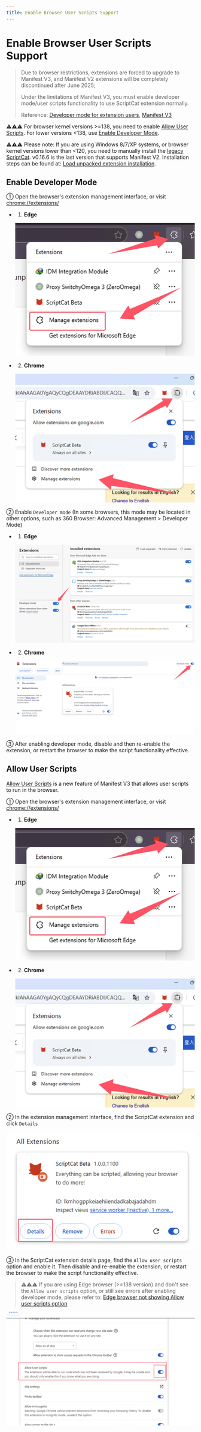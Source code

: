 ```yaml
---
title: Enable Browser User Scripts Support
---
```


# Enable Browser User Scripts Support

> Due to browser restrictions, extensions are forced to upgrade to Manifest V3, and Manifest V2 extensions will be completely discontinued after June 2025;
>
> Under the limitations of Manifest V3, you must enable developer mode/user scripts functionality to use ScriptCat extension normally.
>
> Reference: [Developer mode for extension users](https://developer.chrome.com/docs/extensions/reference/api/userScripts?hl=en#developer_mode_for_extension_users), [Manifest V3](https://developer.chrome.com/docs/extensions/develop/migrate/what-is-mv3?hl=en)

⚠️⚠️⚠️ For browser kernel versions >=138, you need to enable [Allow User Scripts](#allow-user-scripts). For lower versions \<138, use [Enable Developer Mode](#enable-developer-mode).

⚠️⚠️⚠️ Please note: If you are using Windows 8/7/XP systems, or browser kernel versions lower than \<120, you need to manually install the [legacy ScriptCat](https://bbs.tampermonkey.net.cn/thread-3068-1-1.html). v0.16.6 is the last version that supports Manifest V2. Installation steps can be found at: [Load unpacked extension installation](/docs/use/use/#load-unpacked-extension-installation).

## Enable Developer Mode

① Open the browser's extension management interface, or visit [chrome://extensions/](chrome://extensions/)

- 1. **Edge**

  ![edge-extensions-page](img/5.open-dev.assets/edge-extensions-page.webp)

- 2. **Chrome**

  ![chrome-extensions-page](img/5.open-dev.assets/chrome-extensions-page.webp)

② Enable `Developer mode` (In some browsers, this mode may be located in other options, such as 360 Browser: Advanced Management > Developer Mode)

- 1. **Edge** 
  
  ![edge-developer-mode-toggle](img/5.open-dev.assets/edge-developer-mode-toggle.webp)
- 2. **Chrome** 

  ![chrome-developer-mode-toggle](img/5.open-dev.assets/chrome-developer-mode-toggle.webp)

③ After enabling developer mode, disable and then re-enable the extension, or restart the browser to make the script functionality effective.

## Allow User Scripts

[Allow User Scripts](https://developer.chrome.com/docs/extensions/reference/api/userScripts?hl=en#chrome_versions_138_and_newer_allow_user_scripts_toggle) is a new feature of Manifest V3 that allows user scripts to run in the browser.

① Open the browser's extension management interface, or visit [chrome://extensions/](chrome://extensions/)

- 1. **Edge**

  ![edge-extensions-page](img/5.open-dev.assets/edge-extensions-page.webp)

- 2. **Chrome**

  ![chrome-extensions-page](img/5.open-dev.assets/chrome-extensions-page.webp)

② In the extension management interface, find the ScriptCat extension and click `Details`

![scriptcat-extension-details](img/5.open-dev.assets/scriptcat-extension-details.webp)

③ In the ScriptCat extension details page, find the `Allow user scripts` option and enable it. Then disable and re-enable the extension, or restart the browser to make the script functionality effective.

> ⚠️⚠️⚠️ If you are using Edge browser (>=138 version) and don't see the `Allow user scripts` option, or still see errors after enabling developer mode, please refer to: [Edge browser not showing Allow user scripts option](https://github.com/scriptscat/scriptcat/issues/418#issuecomment-2994772406)

![allow-user-scripts-toggle](img/5.open-dev.assets/allow-user-scripts-toggle.webp)
